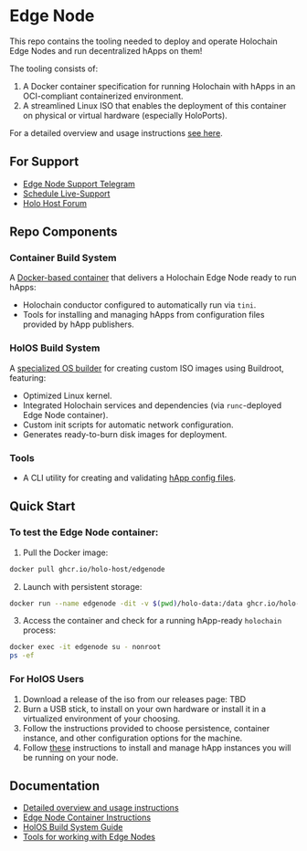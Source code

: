 # Edge Node

This repo contains the tooling needed to deploy and operate Holochain Edge Nodes and run decentralized hApps on them!

The tooling consists of:

1. A Docker container specification for running Holochain with hApps in an OCI-compliant containerized environment.
2. A streamlined Linux ISO that enables the deployment of this container on physical or virtual hardware (especially HoloPorts).

For a detailed overview and usage instructions [see here](/USAGE.md).

## For Support

- [Edge Node Support Telegram](https://t.me/+8JV9ibBHBDpmOTg0)
- [Schedule Live-Support](https://calendly.com/rob-lyon-holo/holo-huddle-edge-node-support)
- [Holo Host Forum](https://forum.holo.host/)

## Repo Components

### Container Build System

A [Docker-based container](docker/README.md) that delivers a Holochain Edge Node ready to run hApps:

- Holochain conductor configured to automatically run via `tini`.
- Tools for installing and managing hApps from configuration files provided by hApp publishers.

### HolOS Build System

A [specialized OS builder](holos/README.md) for creating custom ISO images using Buildroot, featuring:

- Optimized Linux kernel.
- Integrated Holochain services and dependencies (via `runc`-deployed Edge Node container).
- Custom init scripts for automatic network configuration.
- Generates ready-to-burn disk images for deployment.

### Tools

- A CLI utility for creating and validating [hApp config files](tools/happ_config_file/README.md).

## Quick Start

### To test the Edge Node container:

1. Pull the Docker image:

```sh
docker pull ghcr.io/holo-host/edgenode
```

2. Launch with persistent storage:

```sh
docker run --name edgenode -dit -v $(pwd)/holo-data:/data ghcr.io/holo-host/edgenode
```

3. Access the container and check for a running hApp-ready `holochain` process:

```sh
docker exec -it edgenode su - nonroot
ps -ef
```

### For HolOS Users

1. Download a release of the iso from our releases page: TBD
2. Burn a USB stick, to install on your own hardware or install it in a virtualized environment of your choosing.
3. Follow the instructions provided to choose persistence, container instance, and other configuration options for the machine.
4. Follow [these](TBD) instructions to install and manage hApp instances you will be running on your node.

## Documentation

- [Detailed overview and usage instructions](/USAGE.md)
- [Edge Node Container Instructions](docker/README.md)
- [HolOS Build System Guide](holos/README.md)
- [Tools for working with Edge Nodes](tools/README.md)